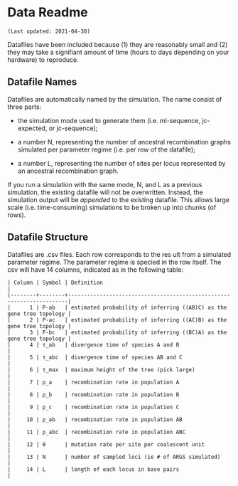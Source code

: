# Data Readme
	(Last updated: 2021-04-30)

Datafiles have been included because (1) they are reasonably small and (2) they
may take a signifiant amount of time (hours to days depending on your hardware)
to reproduce.


## Datafile Names

Datafiles are automatically named by the simulation. The name consist of three parts:

* the simulation mode used to generate them (i.e. ml-sequence, jc-expected, or
  jc-sequence);

* a number N, representing the number of ancestral recombination graphs
  simulated per parameter regime (i.e. per row of the datafile);

* a number L, representing the number of sites per locus represented by an
  ancestral recombination graph.

If you run a simulation with the same mode, N, and L as a previous simulation,
the existing datafile will not be overwritten. Instead, the simulation output
will be *appended* to the existing datafile. This allows large scale (i.e.
time-consuming) simulations to be broken up into chunks (of rows). 

## Datafile Structure

Datafiles are .csv files. Each row corresponds to the res
ult from a simulated
parameter regime. The parameter regime is specied in the row itself. The csv
will have 14 columns, indicated as in the following table:



```
| Column | Symbol | Definition                                                           |
|--------+--------+----------------------------------------------------------------------|
|      1 | P-ab   | estimated probability of inferring ((AB)C) as the gene tree topology |
|      2 | P-ac   | estimated probability of inferring ((AC)B) as the gene tree topology |
|      3 | P-bc   | estimated probability of inferring ((BC)A) as the gene tree topology |
|      4 | τ_ab   | divergence time of species A and B                                   |
|      5 | τ_abc  | divergence time of species AB and C                                  |
|      6 | τ_max  | maximum height of the tree (pick large)                              |
|      7 | ρ_a    | recombination rate in population A                                   |
|      8 | ρ_b    | recombination rate in population B                                   |
|      9 | ρ_c    | recombination rate in population C                                   |
|     10 | ρ_ab   | recombination rate in population AB                                  |
|     11 | ρ_abc  | recombination rate in population ABC                                 |
|     12 | θ      | mutation rate per site per coalescent unit                           |
|     13 | N      | number of sampled loci (ie # of ARGS simulated)                      |
|     14 | L      | length of each locus in base pairs                                   |
```
